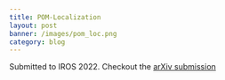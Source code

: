 ```yaml
---
title: POM-Localization
layout: post
banner: /images/pom_loc.png
category: blog
---
```

Submitted to IROS 2022. Checkout the [arXiv submission](https://arxiv.org/abs/2110.00128)
